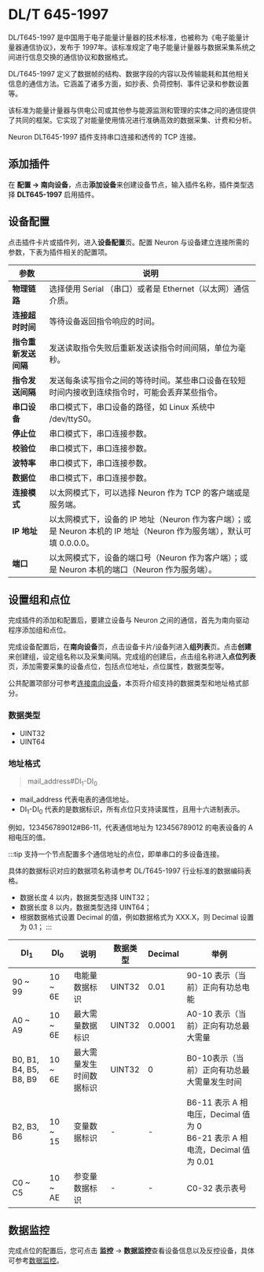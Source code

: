 # DL/T 645-1997

DL/T645-1997 是中国用于电子能量计量器的技术标准，也被称为《电子能量计量器通信协议》，发布于 1997年。该标准规定了电子能量计量器与数据采集系统之间进行信息交换的通信协议和数据格式。

DL/T645-1997 定义了数据帧的结构、数据字段的内容以及传输能耗和其他相关信息的通信方法。它涵盖了诸多方面，如抄表、负荷控制、事件记录和参数设置等。

该标准为能量计量器与供电公司或其他参与能源监测和管理的实体之间的通信提供了共同的框架。它实现了对能量使用情况进行准确高效的数据采集、计费和分析。

Neuron DLT645-1997 插件支持串口连接和透传的 TCP 连接。

## 添加插件

在 **配置 -> 南向设备**，点击**添加设备**来创建设备节点，输入插件名称，插件类型选择 **DLT645-1997** 启用插件。

## 设备配置

点击插件卡片或插件列，进入**设备配置**页。配置 Neuron 与设备建立连接所需的参数，下表为插件相关的配置项。

| 参数                 | 说明                                                         |
| -------------------- | ------------------------------------------------------------ |
| **物理链路**         | 选择使用 Serial （串口）或者是 Ethernet（以太网）通信介质。  |
| **连接超时时间**     | 等待设备返回指令响应的时间。                                 |
| **指令重新发送间隔** | 发送读取指令失败后重新发送读指令时间间隔，单位为毫秒。       |
| **指令发送间隔**     | 发送每条读写指令之间的等待时间。某些串口设备在较短时间内接收到连续指令时，可能会丢弃某些指令。 |
| **串口设备**         | 串口模式下，串口设备的路径，如 Linux 系统中 /dev/ttyS0。     |
| **停止位**           | 串口模式下，串口连接参数。                                   |
| **校验位**           | 串口模式下，串口连接参数。                                   |
| **波特率**           | 串口模式下，串口连接参数。                                   |
| **数据位**           | 串口模式下，串口连接参数。                                   |
| **连接模式**         | 以太网模式下，可以选择 Neuron 作为 TCP 的客户端或是服务端。  |
| **IP 地址**          | 以太网模式下，设备的 IP 地址（Neuron 作为客户端）；或是 Neuron 本机的 IP 地址（Neuron 作为服务端），默认可填 0.0.0.0。 |
| **端口**             | 以太网模式下，设备的端口号（Neuron 作为客户端）；或是 Neuron 本机的端口（Neuron 作为服务端）。 |

## 设置组和点位

完成插件的添加和配置后，要建立设备与 Neuron 之间的通信，首先为南向驱动程序添加组和点位。

完成设备配置后，在**南向设备**页，点击设备卡片/设备列进入**组列表**页。点击**创建**来创建组，设定组名称以及采集间隔。完成组的创建后，点击组名称进入**点位列表**页，添加需要采集的设备点位，包括点位地址，点位属性，数据类型等。

公共配置项部分可参考[连接南向设备](../south-devices.md)，本页将介绍支持的数据类型和地址格式部分。

### 数据类型

* UINT32
* UINT64

### 地址格式

> mail_address#DI<sub>1</sub>-DI<sub>0</sub> </span>

* mail_address 代表电表的通信地址。
* DI<sub>1</sub>-DI<sub>0</sub> 代表的是数据标识，所有点位只支持读属性，且用十六进制表示。

例如，123456789012#B6-11，代表通信地址为 123456789012 的电表设备的 A 相电压的值。

:::tip
支持一个节点配置多个通信地址的点位，即单串口的多设备连接。

具体的数据标识对应的数据项名称请参考 DL/T645-1997 行业标准的数据编码表格。

* 数据长度 4 以内，数据类型选择 UINT32；
* 数据长度 8 以内，数据类型选择 UINT64；
* 根据数据格式设置 Decimal 的值，例如数据格式为 XXX.X，则 Decimal 设置为 0.1；
:::

| DI<sub>1</sub>         | DI<sub>0</sub> | 说明                     | 数据类型 | Decimal | 举例                                                         |
| ---------------------- | -------------- | ------------------------ | -------- | ------- | ------------------------------------------------------------ |
| 90 ~ 99                | 10 ~ 6E        | 电能量数据标识           | UINT32   | 0.01    | 90-10 表示（当前）正向有功总电能                             |
| A0 ~ A9                | 10 ~ 6E        | 最大需量数据标识         | UINT32   | 0.0001  | A0-10 表示（当前）正向有功总最大需量                         |
| B0, B1, B4, B5, B8, B9 | 10 ~ 6E        | 最大需量发生时间数据标识 | UINT32   | 0       | B0-10表示（当前）正向有功总最大需量发生时间                  |
| B2, B3, B6             | 10 ~ 15        | 变量数据标识             | -        | -       | B6-11 表示 A 相电压，Decimal 值为 0 <br />B6-21 表示 A 相电流，Decimal 值为 0.01 |
| C0 ~ C5                | 10 ~ AE        | 参变量数据标识           | -        | -       | C0-32 表示表号                                               |

## 数据监控

完成点位的配置后，您可点击 **监控** -> **数据监控**查看设备信息以及反控设备，具体可参考[数据监控](../../../usage/monitoring.md)。